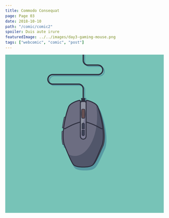 ```yaml
---
title: Commodo Consequat
page: Page 03
date: 2018-10-10
path: "/comic/comic2"
spoiler: Duis aute irure
featuredImage: ../../images/day3-gaming-mouse.png
tags: ["webcomic", "comic", "post"]
---
```


![Comic 2](../../images/day3-gaming-mouse.png)